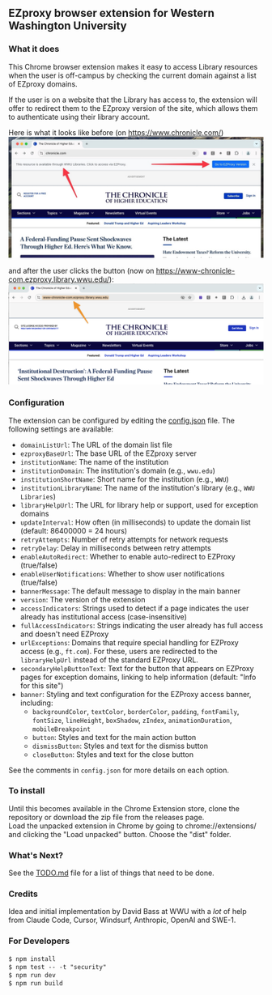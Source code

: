 ## EZproxy browser extension for Western Washington University

### What it does 
This Chrome browser extension makes it easy to access Library resources when the user is off-campus by checking the current domain against a list of EZproxy domains.

If the user is on a website that the Library has access to, the extension will offer to redirect them to the EZproxy version of the site, which allows them to authenticate using their library account.

Here is what it looks like before (on https://www.chronicle.com/)
![EZproxy Domain Checker Screenshot](images/chronicle-before.png)

and after the user clicks the button (now on https://www-chronicle-com.ezproxy.library.wwu.edu/):
![EZproxy Domain Checker Screenshot](images/chronicle-after.png)

### Configuration
The extension can be configured by editing the [config.json](config.json) file. The following settings are available:

- `domainListUrl`: The URL of the domain list file
- `ezproxyBaseUrl`: The base URL of the EZproxy server
- `institutionName`: The name of the institution
- `institutionDomain`: The institution's domain (e.g., `wwu.edu`)
- `institutionShortName`: Short name for the institution (e.g., `WWU`)
- `institutionLibraryName`: The name of the institution's library (e.g., `WWU Libraries`)
- `libraryHelpUrl`: The URL for library help or support, used for exception domains
- `updateInterval`: How often (in milliseconds) to update the domain list (default: 86400000 = 24 hours)
- `retryAttempts`: Number of retry attempts for network requests
- `retryDelay`: Delay in milliseconds between retry attempts
- `enableAutoRedirect`: Whether to enable auto-redirect to EZProxy (true/false)
- `enableUserNotifications`: Whether to show user notifications (true/false)
- `bannerMessage`: The default message to display in the main banner
- `version`: The version of the extension
- `accessIndicators`: Strings used to detect if a page indicates the user already has institutional access (case-insensitive)
- `fullAccessIndicators`: Strings indicating the user already has full access and doesn't need EZProxy
- `urlExceptions`: Domains that require special handling for EZProxy access (e.g., `ft.com`). For these, users are redirected to the `libraryHelpUrl` instead of the standard EZProxy URL.
- `secondaryHelpButtonText`: Text for the button that appears on EZProxy pages for exception domains, linking to help information (default: "Info for this site")
- `banner`: Styling and text configuration for the EZProxy access banner, including:
    - `backgroundColor`, `textColor`, `borderColor`, `padding`, `fontFamily`, `fontSize`, `lineHeight`, `boxShadow`, `zIndex`, `animationDuration`, `mobileBreakpoint`
    - `button`: Styles and text for the main action button
    - `dismissButton`: Styles and text for the dismiss button
    - `closeButton`: Styles and text for the close button

See the comments in `config.json` for more details on each option.

### To install
Until this becomes available in the Chrome Extension store, clone the repository or download the zip file from the releases page.  
Load the unpacked extension in Chrome by going to chrome://extensions/ and clicking the "Load unpacked" button.  Choose the "dist" folder.

### What's Next?
See the [TODO.md](TODO.md) file for a list of things that need to be done.

### Credits
Idea and initial implementation by David Bass at WWU with a *lot* of help from Claude Code, Cursor, Windsurf, Anthropic, OpenAI and SWE-1.


### For Developers
```
$ npm install
$ npm test -- -t "security"
$ npm run dev 
$ npm run build 
```